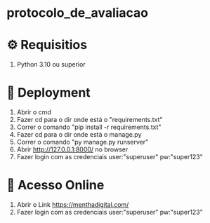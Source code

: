 # protocolo_de_avaliacao

⚙️ Requisitios
======
1. Python 3.10 ou superior

🔧 Deployment
======
1. Abrir o cmd
2. Fazer cd para o dir onde está o "requirements.txt"
3. Correr o comando "pip install -r requirements.txt"
4. Fazer cd para o dir onde está o manage.py
5. Correr o comando "py manage.py runserver"
6. Abrir http://127.0.0.1:8000/ no browser
7. Fazer login com as credenciais user:"superuser" pw:"super123"

📶 Acesso Online
======

1. Abrir o Link https://menthadigital.com/
2. Fazer login com as credenciais user:"superuser" pw:"super123"


